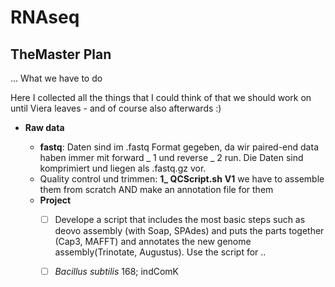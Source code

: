 # RNAseq

## TheMaster Plan
... What we have to do

Here I collected all the things that I could think of that we should work on until Viera leaves - and of course also afterwards :)
  
- **Raw data**

  - **fastq**: Daten sind im .fastq Format gegeben, da wir paired-end data haben immer mit forward _ 1 und reverse _ 2 run. Die Daten sind komprimiert und liegen als .fastq.gz vor.  
  - Quality control und trimmen: **1_ QCScript.sh**
  **V1** we have to assemble them from scratch AND make an annotation file for them
  - **Project**
    - [ ] Develope a script that includes the most basic steps such as deovo assembly (with Soap, SPAdes) and puts the parts together (Cap3, MAFFT) and annotates the new genome assembly(Trinotate, Augustus). Use the script for ..
    - [ ] *Bacillus subtilis* 168; indComK 

    

